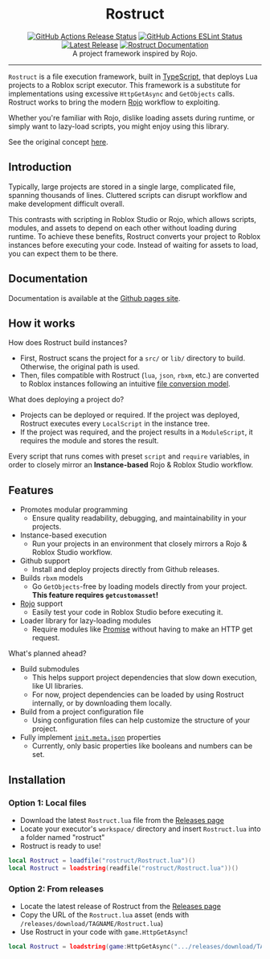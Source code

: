 <h1 align="center">Rostruct</h1>
<div align="center">
	<a href="https://github.com/richie0866/Rostruct/actions/workflows/release.yml"><img src="https://github.com/richie0866/Rostruct/actions/workflows/release.yml/badge.svg" alt="GitHub Actions Release Status" /></a>
	<a href="https://github.com/richie0866/Rostruct/actions/workflows/eslint.yml"><img src="https://github.com/richie0866/Rostruct/actions/workflows/eslint.yml/badge.svg" alt="GitHub Actions ESLint Status" /></a>
	<a href="https://github.com/richie0866/Rostruct/releases/latest"><img src="https://img.shields.io/github/v/release/richie0866/Rostruct?include_prereleases" alt="Latest Release" /></a>
	<a href="https://richie0866.github.io/Rostruct"><img src="https://img.shields.io/badge/docs-website-blue.svg" alt="Rostruct Documentation" /></a>
</div>

<div align="center">
	A project framework inspired by Rojo.
</div>

---

`Rostruct` is a file execution framework, built in [TypeScript](https://roblox-ts.com/), that deploys Lua projects to a Roblox script executor. This framework is a substitute for implementations using excessive `HttpGetAsync` and `GetObjects` calls. Rostruct works to bring the modern [Rojo](https://rojo.space/docs/6.x/sync-details/) workflow to exploiting.

Whether you're familiar with Rojo, dislike loading assets during runtime, or simply want to lazy-load scripts, you might enjoy using this library. 

See the original concept [here](https://v3rmillion.net/showthread.php?tid=1081675).

## Introduction
Typically, large projects are stored in a single large, complicated file, spanning thousands of lines. Cluttered scripts can disrupt workflow and make development difficult overall.

This contrasts with scripting in Roblox Studio or Rojo, which allows scripts, modules, and assets to depend on each other without loading during runtime. To achieve these benefits, Rostruct converts your project to Roblox instances before executing your code. Instead of waiting for assets to load, you can expect them to be there.

## Documentation
Documentation is available at the [Github pages site](https://richie0866.github.io/Rostruct).

## How it works
How does Rostruct build instances?
* First, Rostruct scans the project for a `src/` or `lib/` directory to build. Otherwise, the original path is used.
* Then, files compatible with Rostruct (`lua`, `json`, `rbxm`, etc.) are converted to Roblox instances following an intuitive [file conversion model](https://richie0866.github.io/Rostruct).

What does deploying a project do?

* Projects can be deployed or required. If the project was deployed, Rostruct executes every `LocalScript` in the instance tree.
* If the project was required, and the project results in a `ModuleScript`, it requires the module and stores the result.

Every script that runs comes with preset `script` and `require` variables, in order to closely mirror an **Instance-based** Rojo & Roblox Studio workflow.

## Features
* Promotes modular programming
  * Ensure quality readability, debugging, and maintainability in your projects.
* Instance-based execution
  * Run your projects in an environment that closely mirrors a Rojo & Roblox Studio workflow.
* Github support
  * Install and deploy projects directly from Github releases.
* Builds `rbxm` models
  * Go `GetObjects`-free by loading models directly from your project. **This feature requires `getcustomasset`!**
* [Rojo](https://github.com/rojo-rbx/rojo#readme) support
  * Easily test your code in Roblox Studio before executing it.
* Loader library for lazy-loading modules
  * Require modules like [Promise](https://eryn.io/roblox-lua-promise/) without having to make an HTTP get request.

What's planned ahead?
* Build submodules
  * This helps support project dependencies that slow down execution, like UI libraries.
  * For now, project dependencies can be loaded by using Rostruct internally, or by downloading them locally.
* Build from a project configuration file
  * Using configuration files can help customize the structure of your project.
* Fully implement [`init.meta.json`](https://rojo.space/docs/6.x/sync-details/#meta-files) properties
  * Currently, only basic properties like booleans and numbers can be set.

## Installation
### Option 1: Local files
* Download the latest `Rostruct.lua` file from the [Releases page](https://github.com/richie0866/Rostruct/releases/latest)
* Locate your executor's `workspace/` directory and insert `Rostruct.lua` into a folder named "rostruct"
* Rostruct is ready to use!
```lua
local Rostruct = loadfile("rostruct/Rostruct.lua")()
local Rostruct = loadstring(readfile("rostruct/Rostruct.lua"))()
```

### Option 2: From releases
* Locate the latest release of Rostruct from the [Releases page](https://github.com/richie0866/Rostruct/releases/latest)
* Copy the URL of the `Rostruct.lua` asset (ends with `/releases/download/TAGNAME/Rostruct.lua`)
* Use Rostruct in your code with `game.HttpGetAsync`!
```lua
local Rostruct = loadstring(game:HttpGetAsync(".../releases/download/TAGNAME/Rostruct.lua"))()
```
